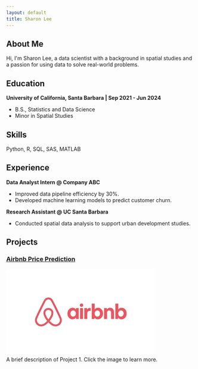 ```yaml
---
layout: default
title: Sharon Lee
---
```


## About Me
Hi, I'm Sharon Lee, a data scientist with a background in spatial studies and a passion for using data to solve real-world problems.

## Education
**University of California, Santa Barbara | Sep 2021 - Jun 2024**
- B.S., Statistics and Data Science
- Minor in Spatial Studies

## Skills
Python, R, SQL, SAS, MATLAB

## Experience
**Data Analyst Intern @ Company ABC**  
- Improved data pipeline efficiency by 30%.
- Developed machine learning models to predict customer churn.

**Research Assistant @ UC Santa Barbara**  
- Conducted spatial data analysis to support urban development studies.

## Projects
### [Airbnb Price Prediction](project1.md)
![Project 1 Image](images/Airbnb_Logo.jpg)  
A brief description of Project 1. Click the image to learn more.
